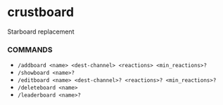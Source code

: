 # crustboard

Starboard replacement

### COMMANDS
- `/addboard <name> <dest-channel> <reactions> <min_reactions>?`
- `/showboard <name>?`
- `/editboard <name> <dest-channel>? <reactions>? <min_reactions>?`
- `/deleteboard <name>`
- `/leaderboard <name>?`
